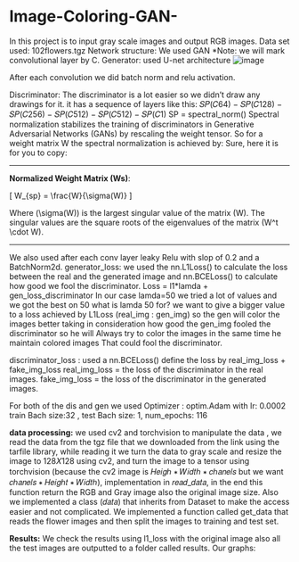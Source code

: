﻿# Image-Coloring-GAN-
In this project is to input gray scale images and output RGB images.
Data set used: 102flowers.tgz
Network structure:
We used GAN 
*Note: we will mark convolutional layer by C.
Generator: used U-net architecture 
![image](https://github.com/user-attachments/assets/ed6b7fc7-28b0-4b36-ad76-72eb156eae2a)

After each convolution we did batch norm and relu activation.

Discriminator:
The discriminator is a lot easier so we didn’t draw any drawings for it.
it has a sequence of layers like this:
𝑆𝑃(𝐶64) − 𝑆𝑃(𝐶128) − 𝑆𝑃(𝐶256) − 𝑆𝑃(𝐶512) − 𝑆𝑃(𝐶512) − 𝑆𝑃(𝐶1) 
SP = spectral_norm() 
Spectral normalization stabilizes the training of discriminators in Generative 
Adversarial Networks (GANs) by rescaling the weight tensor.
So for a weight matrix W the spectral normalization is achieved by:
Sure, here it is for you to copy:

---
**Normalized Weight Matrix (Ws)**:

\[ W_{sp} = \frac{W}{\sigma(W)} \]

Where \(\sigma(W)\) is the largest singular value of the matrix \(W\). The singular values are the square roots of the eigenvalues of the matrix \(W^t \cdot W\).

---
We also used after each conv layer leaky Relu with slop of 0.2 and a BatchNorm2d.
generator_loss:
we used the nn.L1Loss() to calculate the loss between the real and the 
generated image and nn.BCELoss() to calculate how good we fool the 
discriminator.
Loss = l1*lamda + gen_loss_discriminator
In our case lamda=50 we tried a lot of values and we got the best on 50
what is lamda 50 for? we want to give a bigger value to a loss achieved by
 L1Loss (real_img : gen_img) so the gen will color the images better taking in 
consideration how good the gen_img fooled the discriminator so he will 
Always try to color the images in the same time he maintain colored images 
That could fool the discriminator.

discriminator_loss : used a nn.BCELoss()
define the loss by real_img_loss + fake_img_loss
real_img_loss = the loss of the discriminator in the real images.
fake_img_loss = the loss of the discriminator in the generated images.

For both of the dis and gen we used Optimizer : optim.Adam with lr: 0.0002
train Bach size:32 , test Bach size: 1, num_epochs: 116

**data processing:** 
we used cv2 and torchvision to manipulate the data , we read the data from the 
tgz file that we downloaded from the link using the tarfile library, while reading it 
we turn the data to gray scale and resize the image to 128𝑋128 using cv2, and 
turn the image to a tensor using torchvision (because the cv2 image is 𝐻𝑒𝑖𝑔ℎ ∗
𝑊𝑖𝑑𝑡ℎ ∗ 𝑐ℎ𝑎𝑛𝑒𝑙𝑠 but we want 𝑐ℎ𝑎𝑛𝑒𝑙𝑠 ∗ 𝐻𝑒𝑖𝑔ℎ𝑡 ∗ 𝑊𝑖𝑑𝑡ℎ), implementation in 
𝑟𝑒𝑎𝑑_𝑑𝑎𝑡𝑎, in the end this function return the RGB and Gray image also the 
original image size.
Also we implemented a class (𝑑𝑎𝑡𝑎) that inherits from Dataset to make the 
access easier and not complicated.
We implemented a function called get_data that reads the flower images and 
then split the images to training and test set. 

**Results:**
We check the results using l1_loss with the original image also all the test images 
are outputted to a folder called results. 
Our graphs:

